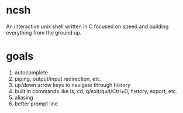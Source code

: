 # ncsh
An interactive unix shell written in C focused on speed and building everything from the ground up.

# goals
1. autocomplete
2. piping, output/input redirection, etc.
3. up/down arrow keys to navigate through history
4. built in commands like ls, cd, q/exit/quit/Ctrl+D, history, export, etc.
5. aliasing
6. better prompt line
